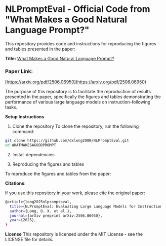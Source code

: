 # NLPromptEval - Official Code from "What Makes a Good Natural Language Prompt?"

This repository provides code and instructions for reproducing the figures and tables presented in the paper:

**Title:** [What Makes a Good Natural Language Prompt?](https://arxiv.org/pdf/2506.06950)

### Paper Link:
[https://arxiv.org/pdf/2506.06950](https://arxiv.org/pdf/2506.06950)

The purpose of this repository is to facilitate the reproduction of results presented in the paper, specifically the figures and tables demonstrating the performance of various large language models on instruction-following tasks.


**Setup Instructions**
1. Clone the repository
To clone the repository, run the following command:

```sh
git clone https://github.com/dxlong2000/NLPromptEval.git
cd WHATMAKESAGOODPROMPT
```

2. Install dependencies

3. Reproducing the figures and tables

To reproduce the figures and tables from the paper:



**Citations:**

If you use this repository in your work, please cite the original paper:

```sh
@article{long2025nlprompteval,
  title={NLPromptEval: Evaluating Large Language Models for Instruction Following},
  author={Long, D. X. et al.},
  journal={arXiv preprint arXiv:2506.06950},
  year={2025},
}
```

**License**
This repository is licensed under the MIT License - see the LICENSE file for details.